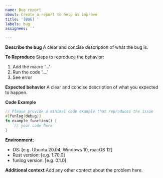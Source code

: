 ```yaml
---
name: Bug report
about: Create a report to help us improve
title: '[BUG] '
labels: bug
assignees: ''

---
```


**Describe the bug**
A clear and concise description of what the bug is.

**To Reproduce**
Steps to reproduce the behavior:
1. Add the macro '...'
2. Run the code '....'
3. See error

**Expected behavior**
A clear and concise description of what you expected to happen.

**Code Example**
```rust
// Please provide a minimal code example that reproduces the issue
#[funlog(debug)]
fn example_function() {
    // your code here
}
```

**Environment:**
 - OS: [e.g. Ubuntu 20.04, Windows 10, macOS 12]
 - Rust version: [e.g. 1.70.0]
 - funlog version: [e.g. 0.1.0]

**Additional context**
Add any other context about the problem here.